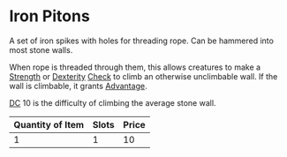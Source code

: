 # Iron Pitons

A set of iron spikes with holes for threading rope. Can be hammered into most stone walls.

When rope is threaded through them, this allows creatures to make a [Strength](../../../Player%20Characters/The%20Ability%20Scores/Strength.md) or [Dexterity](../../../Player%20Characters/The%20Ability%20Scores/Dexterity.md) [Check](../../../Game%20Procedures/Core%20Procedures/Check.md) to climb an otherwise unclimbable wall. If the wall is climbable, it grants [Advantage](../../../Game%20Procedures/Die%20Rolling%20Mechanics/Advantage.md).

[DC](../../../Game%20Procedures/Core%20Procedures/DC.md) 10 is the difficulty of climbing the average stone wall.

| Quantity of Item | Slots | Price |
| ---------------- | ----- | ----- |
| 1                | 1     | 10    |
